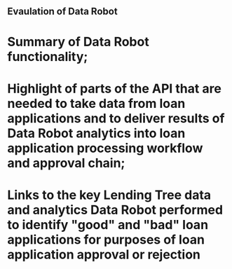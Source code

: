 ## Evaulation of Data Robot

# Summary of Data Robot functionality;

# Highlight of parts of the API that are  needed to take data from loan applications and to deliver results of Data Robot analytics into loan application processing workflow and approval chain;

# Links to the key Lending Tree data and analytics Data Robot performed to identify "good" and "bad" loan applications for purposes of loan application approval or rejection
